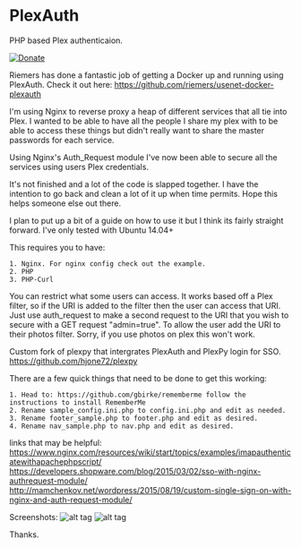 # PlexAuth
PHP based Plex authenticaion.

[![Donate](https://img.shields.io/badge/Donate-PayPal-green.svg)](https://www.paypal.com/cgi-bin/webscr?cmd=_s-xclick&hosted_button_id=HPGZKEXQBULFY)

Riemers has done a fantastic job of getting a Docker up and running using PlexAuth. Check it out here: https://github.com/riemers/usenet-docker-plexauth

I'm using Nginx to reverse proxy a heap of different services that all tie into Plex.
I wanted to be able to have all the people I share my plex with to be able to access these things but didn't really want to share the master passwords for each service.

Using Nginx's Auth_Request module I've now been able to secure all the services using users Plex credentials.

It's not finished and a lot of the code is slapped together. I have the intention to go back and clean a lot of it up when time permits. Hope this helps someone else out there.

I plan to put up a bit of a guide on how to use it but I think its fairly straight forward. I've only tested with Ubuntu 14.04+

This requires you to have:

	1. Nginx. For nginx config check out the example.
	2. PHP
	3. PHP-Curl

You can restrict what some users can access. It works based off a Plex filter, so if the URI is added to the filter then the user can access that URI. Just use auth_request to make a second request to the URI that you wish to secure with a GET request "admin=true". To allow the user add the URI to their photos filter. Sorry, if you use photos on plex this won't work.

Custom fork of plexpy that intergrates PlexAuth and PlexPy login for SSO. https://github.com/hjone72/plexpy

There are a few quick things that need to be done to get this working:

	1. Head to: https://github.com/gbirke/rememberme follow the instructions to install RememberMe
	2. Rename sample_config.ini.php to config.ini.php and edit as needed.
	3. Rename footer_sample.php to footer.php and edit as desired.
	4. Rename nav_sample.php to nav.php and edit as desired.
	
links that may be helpful:
https://www.nginx.com/resources/wiki/start/topics/examples/imapauthenticatewithapachephpscript/
https://developers.shopware.com/blog/2015/03/02/sso-with-nginx-authrequest-module/
http://mamchenkov.net/wordpress/2015/08/19/custom-single-sign-on-with-nginx-and-auth-request-module/



Screenshots:
![alt tag](https://raw.githubusercontent.com/hjone72/PlexAuth/master/screenshots/sign-in.JPG)
![alt tag](https://raw.githubusercontent.com/hjone72/PlexAuth/master/screenshots/signed-in.JPG)

Thanks.
